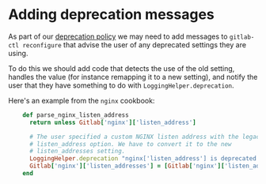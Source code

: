 # Adding deprecation messages

As part of our [deprecation policy][] we may need to add
messages to `gitlab-ctl reconfigure` that advise the user of any deprecated
settings they are using.

To do this we should add code that detects the use of the old setting,
handles the value (for instance remapping it to a new setting), and notify the
user that they have something to do with `LoggingHelper.deprecation`.

Here's an example from the `nginx` cookbook:

~~~ruby
    def parse_nginx_listen_address
      return unless Gitlab['nginx']['listen_address']

      # The user specified a custom NGINX listen address with the legacy
      # listen_address option. We have to convert it to the new
      # listen_addresses setting.
      LoggingHelper.deprecation "nginx['listen_address'] is deprecated. Please use nginx['listen_addresses']"
      Gitlab['nginx']['listen_addresses'] = [Gitlab['nginx']['listen_address']]
    end
~~~

[deprecation policy]: https://docs.gitlab.com/omnibus/package-information/deprecation_policy.html

